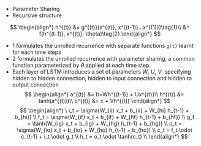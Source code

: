 - Parameter Sharing
- Recursive structure

$$
\begin{align*}
h^{(t)} &= g^{(t)}(x^{(t)}, x^{(t-1)}...x^{(1)})\tag{1}\\
&= f(h^{(t-1)}, x^{(t)}; \theta)\tag{2}
\end{align*}
$$

- $1$ formulates the unrolled recurrence with separate functions `g(t)` learnt for each time steps
- $2$ formulates the unrolled recurrence with parameter sharing, a common function parameterized by $\theta$   applied at each time step.
- Each layer of LSTM introduces a set of parameters $W$, $U$, $V$, specifying hidden to hidden connection, hidden to input connection and hidden to output connection 
$$
\begin{align*}
a^{(t)} &= b+Wh^{(t-1)} + Ux^{(t)}\\
h^{(t)} &= tanh(a^{(t)})\\
o^{(t)} &= c + Vh^{(t)}
\end{align*}
$$
$$
\begin{align*} \  
i_t = \sigma(W_{ii} x_t + b_{ii} + W_{hi} h_{t-1} + b_{hi}) \\  
f_t = \sigma(W_{if} x_t + b_{if} + W_{hf} h_{t-1} + b_{hf}) \\ 
g_t = \tanh(W_{ig} x_t + b_{ig} + W_{hg} h_{t-1} + b_{hg}) \\
o_t = \sigma(W_{io} x_t + b_{io} + W_{ho} h_{t-1} + b_{ho}) \\  
c_t = f_t \odot c_{t-1} + i_t \odot g_t \\
h_t = o_t \odot \tanh(c_t) \\
\end{align*}
$$
